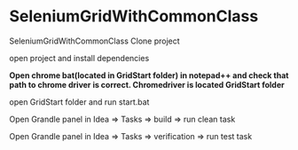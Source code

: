 # SeleniumGridWithCommonClass
SeleniumGridWithCommonClass
Clone project 

open project and install dependencies

<b>Open chrome bat(located in GridStart folder) in notepad++ and check that path to chrome driver is correct. Chromedriver is located GridStart folder</b>

open GridStart folder and run start.bat 

Open Grandle panel in Idea => Tasks => build => run clean task

Open Grandle panel in Idea => Tasks => verification => run test task
